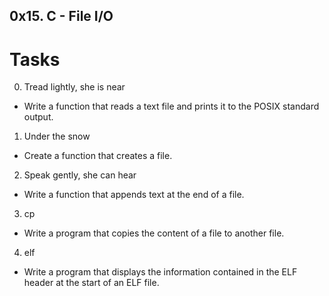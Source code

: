 ## 0x15. C - File I/O
# Tasks
0. Tread lightly, she is near
- Write a function that reads a text file and prints it to the POSIX standard output.
1. Under the snow
- Create a function that creates a file.
2. Speak gently, she can hear
- Write a function that appends text at the end of a file.
3. cp
- Write a program that copies the content of a file to another file.
4. elf
- Write a program that displays the information contained in the ELF header at the start of an ELF file.
